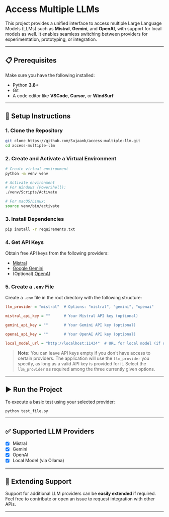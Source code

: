# Access Multiple LLMs

This project provides a unified interface to access multiple Large Language Models (LLMs) such as **Mistral**, **Gemini**, and **OpenAI**, with support for local models as well. It enables seamless switching between providers for experimentation, prototyping, or integration.

---

## 📋 Prerequisites

Make sure you have the following installed:

* Python **3.8+**
* Git
* A code editor like **VSCode**, **Cursor**, or **WindSurf**

---

## 🚀 Setup Instructions

### 1. Clone the Repository

```bash
git clone https://github.com/Sujaanb/access-multiple-llm.git
cd access-multiple-llm
```

### 2. Create and Activate a Virtual Environment

```bash
# Create virtual environment
python -m venv venv

# Activate environment
# For Windows (PowerShell):
./venv/Scripts/Activate

# For macOS/Linux:
source venv/bin/activate
```

### 3. Install Dependencies

```bash
pip install -r requirements.txt
```

### 4. Get API Keys

Obtain free API keys from the following providers:

* [Mistral](https://console.mistral.ai/api-keys)
* [Google Gemini](https://aistudio.google.com/app/apikey)
* (Optional) [OpenAI](https://platform.openai.com/account/api-keys)

### 5. Create a `.env` File

Create a `.env` file in the root directory with the following structure:

```ini
llm_provider = "mistral"  # Options: "mistral", "gemini", "openai"

mistral_api_key = ""      # Your Mistral API key (optional)

gemini_api_key = ""       # Your Gemini API key (optional)

openai_api_key = ""       # Your OpenAI API key (optional)

local_model_url = "http://localhost:11434"  # URL for local model (if used)
```

> **Note:** You can leave API keys empty if you don't have access to certain providers.
> The application will use the `llm_provider` you specify, as long as a valid API key is provided for it.
> Select the `llm_provider` as required among the three currently given options.

---

## ▶️ Run the Project

To execute a basic test using your selected provider:

```bash
python test_file.py
```

---

## ✅ Supported LLM Providers

* [x] Mistral
* [x] Gemini
* [x] OpenAI
* [x] Local Model (via Ollama)

---

## 🧩 Extending Support

Support for additional LLM providers can be **easily extended** if required.
Feel free to contribute or open an issue to request integration with other APIs.

---

